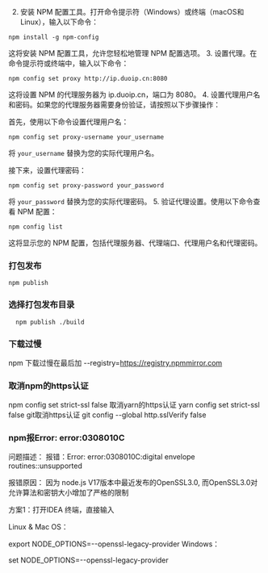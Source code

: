 2. 安装 NPM 配置工具。打开命令提示符（Windows）或终端（macOS和Linux），输入以下命令：
```
npm install -g npm-config
```
这将安装 NPM 配置工具，允许您轻松地管理 NPM 配置选项。
3. 设置代理。在命令提示符或终端中，输入以下命令：
```
npm config set proxy http://ip.duoip.cn:8080
```
这将设置 NPM 的代理服务器为 ip.duoip.cn，端口为 8080。
4. 设置代理用户名和密码。如果您的代理服务器需要身份验证，请按照以下步骤操作：

首先，使用以下命令设置代理用户名：
```
npm config set proxy-username your_username
```
将 `your_username` 替换为您的实际代理用户名。

接下来，设置代理密码：
```
npm config set proxy-password your_password
```
将 `your_password` 替换为您的实际代理密码。
5. 验证代理设置。使用以下命令查看 NPM 配置：
```
npm config list
```
这将显示您的 NPM 配置，包括代理服务器、代理端口、代理用户名和代理密码。


### 打包发布
```
npm publish  
```

### 选择打包发布目录  
```
  npm publish ./build
```

### 下载过慢
npm 下载过慢在最后加     --registry=https://registry.npmmirror.com



### 取消npm的https认证
npm config set strict-ssl false
取消yarn的https认证
yarn config set strict-ssl false
git取消https认证
git config --global http.sslVerify false

### npm报Error: error:0308010C

问题描述：
        报错：Error: error:0308010C:digital envelope routines::unsupported


报错原因：
         因为 node.js V17版本中最近发布的OpenSSL3.0, 而OpenSSL3.0对允许算法和密钥大小增加了严格的限制

方案1：打开IDEA 终端，直接输入

Linux & Mac OS：

export NODE_OPTIONS=--openssl-legacy-provider
Windows：

set NODE_OPTIONS=--openssl-legacy-provider